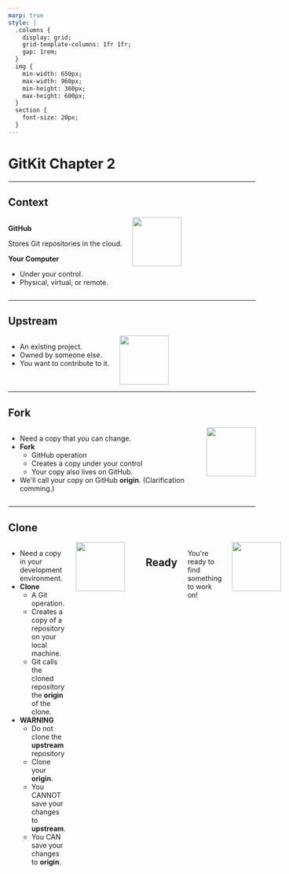 ```yaml
---
marp: true
style: |
  .columns {
    display: grid;
    grid-template-columns: 1fr 1fr;
    gap: 1rem;
  }
  img {
    min-width: 650px;
    max-width: 960px;
    min-height: 360px;
    max-height: 600px;
  }
  section {
    font-size: 20px;
  }
---
```


# GitKit Chapter 2

---

## Context

<div class="columns">
<div>

**GitHub**

Stores Git repositories in the cloud.

**Your Computer**

- Under your control.
- Physical, virtual, or remote.

</div>
<div>

<img src="canister-1-init.svg" style="width: 100px;">

</div>
</div>

---

## Upstream

<div class="columns">
<div>

- An existing project.
- Owned by someone else.
- You want to contribute to it.

</div>
<div>

<img src="canister-2-upstream.svg" style="width: 100px;">

</div>
</div>

---

## Fork

<div class="columns">
<div>

* Need a copy that you can change.
* **Fork**
  - GitHub operation
  - Creates a copy under your control
  - Your copy also lives on GitHub.
* We'll call your copy on GitHub **origin**. (Clarification comming.)

</div>
<div>

<img src="canister-3-fork.svg" style="width: 100px;">

</div>
</div>

---

## Clone

<div class="columns">
<div>

* Need a copy in your development environment.
* **Clone**
  - A Git operation.
  - Creates a copy of a repository on your local machine.
  - Git calls the cloned repository the **origin** of the clone.
* **WARNING**
  - Do not clone the **upstream** repository
  - Clone your **origin**.
  - You CANNOT save your changes to **upstream**.
  - You CAN save your changes to **origin**.

</div>
<div>

<img src="canister-4-clone.svg" style="width: 100px;">

</div>

---

## Ready

<div class="columns">
<div>

You're ready to find something to work on!

</div>
<div>

<img src="canister-5-ready.svg" style="width: 100px;">

</div>